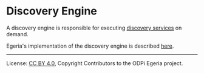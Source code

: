 <!-- SPDX-License-Identifier: CC-BY-4.0 -->
<!-- Copyright Contributors to the ODPi Egeria project. -->

# Discovery Engine

A discovery engine is responsible for executing [discovery services](discovery-service.md)
on demand.

Egeria's implementation of the
discovery engine is described [here](../../../admin-services/docs/concepts/discovery-server.md).



----
License: [CC BY 4.0](https://creativecommons.org/licenses/by/4.0/),
Copyright Contributors to the ODPi Egeria project.